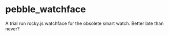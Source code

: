 # pebble_watchface
A trial run rocky.js watchface for the obsolete smart watch.  Better late than never?
